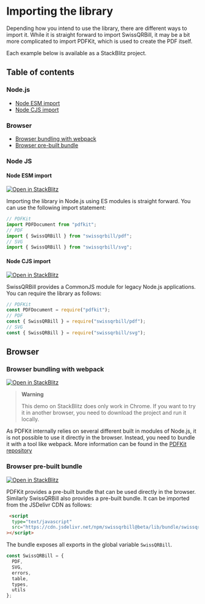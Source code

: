 
# Importing the library

Depending how you intend to use the library, there are different ways to import it. While it is straight forward to import SwissQRBill, it may be a bit more complicated to import PDFKit, which is used to create the PDF itself.

Each example below is available as a StackBlitz project.

## Table of contents

### Node.js

- [Node ESM import](node-esm-import)
- [Node CJS import](node-cjs-import)

### Browser

- [Browser bundling with webpack](browser-bundling-with-webpack)
- [Browser pre-built bundle](browser-prebuilt-bundle)

### Node JS

#### Node ESM import

[![Open in StackBlitz](https://developer.stackblitz.com/img/open_in_stackblitz_small.svg)
][node esm javascript]

Importing the library in Node.js using ES modules is straight forward. You can use the following import statement:

```ts
// PDFKit
import PDFDocument from "pdfkit";
// PDF
import { SwissQRBill } from "swissqrbill/pdf";
// SVG
import { SwissQRBill } from "swissqrbill/svg";
```

#### Node CJS import

[![Open in StackBlitz](https://developer.stackblitz.com/img/open_in_stackblitz_small.svg)
][node cjs javascript]

SwissQRBill provides a CommonJS module for legacy Node.js applications. You can require the library as follows:

```ts
// PDFKit
const PDFDocument = require("pdfkit");
// PDF
const { SwissQRBill } = require("swissqrbill/pdf");
// SVG
const { SwissQRBill } = require("swissqrbill/svg");
```

## Browser

### Browser bundling with webpack

[![Open in StackBlitz](https://developer.stackblitz.com/img/open_in_stackblitz_small.svg)
][browser bundling with webpack]

> **Warning**
>
> This demo on StackBlitz does only work in Chrome. If you want to try it in another browser, you need to download the project and run it locally.

As PDFKit internally relies on several different built in modules of Node.js, it is not possible to use it directly in the browser. Instead, you need to bundle it with a tool like webpack. More information can be found in the [PDFKit repository](https://github.com/foliojs/pdfkit/tree/master/examples/webpack)

### Browser pre-built bundle

[![Open in StackBlitz](https://developer.stackblitz.com/img/open_in_stackblitz_small.svg)
][browser pre-built bundle]

PDFKit provides a pre-built bundle that can be used directly in the browser. Similarly SwissQRBill also provides a pre-built bundle. It can be imported from the JSDelivr CDN as follows:

```html
 <script
  type="text/javascript"
  src="https://cdn.jsdelivr.net/npm/swissqrbill@beta/lib/bundle/swissqrbill.js"
></script>
```

The bundle exposes all exports in the global variable `SwissQRBill`.

```ts
const SwissQRBill = {
  PDF,
  SVG,
  errors,
  table,
  types,
  utils
};
```

[node esm javascript]: https://stackblitz.com/fork/github/schoero/swissqrbill/tree/v4/examples/node-esm-javascript?file=src%2Fsvg.js,src%2Fpdf.js&title=SwissQRBill%20Node%20ESM%20JavaScript&startScript=generate
[node cjs javascript]: https://stackblitz.com/fork/github/schoero/swissqrbill/tree/v4/examples/node-cjs-javascript?file=src%2Fsvg.js,src%2Fpdf.js&title=SwissQRBill%20Node%CJS%20JavaScript&startScript=generate
[browser bundling with webpack]: https://stackblitz.com/fork/github/schoero/swissqrbill/tree/v4/examples/browser-bundling-with-webpack?file=src%2Fpdf.js&title=Browser%20bundling%20with%20webpack&startScript=start
[browser pre-built bundle]: https://stackblitz.com/fork/github/schoero/swissqrbill/tree/v4/examples/browser-pre-built-bundle?file=src%2Fpdf.js&title=Browser%20pre-built%20bundle&startScript=start
